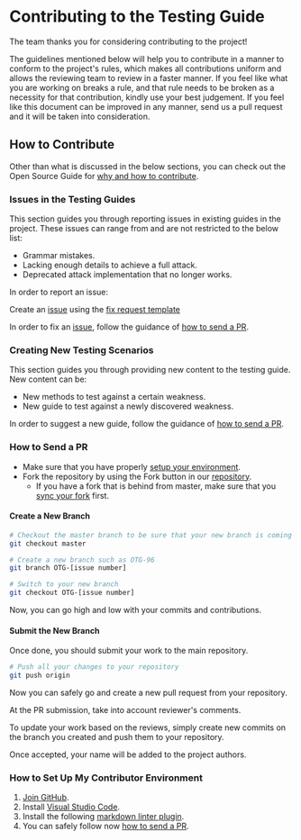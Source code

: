 # Contributing to the Testing Guide

The team thanks you for considering contributing to the project!

The guidelines mentioned below will help you to contribute in a manner to conform to the project's rules, which makes all contributions uniform and allows the reviewing team to review in a faster manner. If you feel like what you are working on breaks a rule, and that rule needs to be broken as a necessity for that contribution, kindly use your best judgement. If you feel like this document can be improved in any manner, send us a pull request and it will be taken into consideration.

## How to Contribute

Other than what is discussed in the below sections, you can check out the Open Source Guide for [why and how to contribute](https://opensource.guide/how-to-contribute/).

### Issues in the Testing Guides

This section guides you through reporting issues in existing guides in the project. These issues can range from and are not restricted to the below list:

- Grammar mistakes.
- Lacking enough details to achieve a full attack.
- Deprecated attack implementation that no longer works.

In order to report an issue:

Create an [issue](https://github.com/OWASP/OWASP-Testing-Guide-v5/issues) using the [fix request template](https://github.com/OWASP/OWASP-Testing-Guide-v5/issues/new?assignees=&labels=QA%2FEdit&template=fix-request.md&title=)

In order to fix an [issue](https://github.com/OWASP/OWASP-Testing-Guide-v5/issues), follow the guidance of [how to send a PR](#how-to-send-a-PR).

### Creating New Testing Scenarios

This section guides you through providing new content to the testing guide. New content can be:

- New methods to test against a certain weakness.
- New guide to test against a newly discovered weakness.

In order to suggest a new guide, follow the guidance of [how to send a PR](#how-to-send-a-PR).

### How to Send a PR

- Make sure that you have properly [setup your environment](#how-to-set-up-my-contributor-environment).
- Fork the repository by using the Fork button in our [repository](https://github.com/OWASP/OWASP-Testing-Guide-v5).
  - If you have a fork that is behind from master, make sure that you [sync your fork](https://help.github.com/en/articles/syncing-a-fork) first.

#### Create a New Branch

```bash
# Checkout the master branch to be sure that your new branch is coming from master
git checkout master

# Create a new branch such as OTG-96
git branch OTG-[issue number]

# Switch to your new branch
git checkout OTG-[issue number]
```

Now, you can go high and low with your commits and contributions.

#### Submit the New Branch

Once done, you should submit your work to the main repository.

```bash
# Push all your changes to your repository
git push origin
```

Now you can safely go and create a new pull request from your repository.

At the PR submission, take into account reviewer's comments.

To update your work based on the reviews, simply create new commits on the branch you created and push them to your repository.

Once accepted, your name will be added to the project authors.

### How to Set Up My Contributor Environment

1. [Join GitHub](https://github.com/join).
1. Install [Visual Studio Code](https://code.visualstudio.com/).
1. Install the following [markdown linter plugin](https://github.com/DavidAnson/vscode-markdownlint#install).
1. You can safely follow now [how to send a PR](#how-to-send-a-pr).

